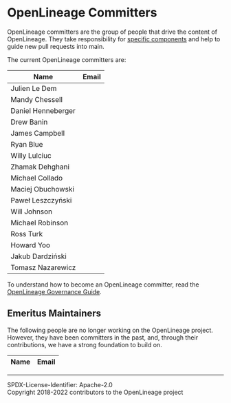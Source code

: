 # OpenLineage Committers

OpenLineage committers are the group of people that drive the content of OpenLineage.
They take responsibility for [specific components](CODEOWNERS) and help to guide
new pull requests into main.

The current OpenLineage committers are:


| Name               | Email |
| ------------------ | -----------------|
| Julien Le Dem      | |
| Mandy Chessell     | |
| Daniel Henneberger | |
| Drew Banin         | |
| James Campbell     | |
| Ryan Blue          | |
| Willy Lulciuc      | |
| Zhamak Dehghani    | |
| Michael Collado    | |
| Maciej Obuchowski  | |
| Paweł Leszczyński  | |
| Will Johnson       | |
| Michael Robinson   | |
| Ross Turk          | |
| Howard Yoo         | |
| Jakub Dardziński   | |
| Tomasz Nazarewicz  | |

To understand how to become an OpenLineage committer,
read the [OpenLineage Governance Guide](GOVERNANCE.md).


## Emeritus Maintainers

The following people are no longer working on the OpenLineage project.
However, they have been committers in the past, and, through their
contributions, we have a strong foundation to build on.


| Name           | Email |
| -------------- | -----------------


----
SPDX-License-Identifier: Apache-2.0\
Copyright 2018-2022 contributors to the OpenLineage project

